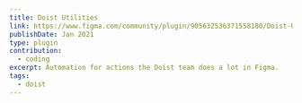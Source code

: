 ```yaml
---
title: Doist Utilities
link: https://www.figma.com/community/plugin/905632536371558180/Doist-Utilities
publishDate: Jan 2021
type: plugin
contribution:
  - coding
excerpt: Automation for actions the Doist team does a lot in Figma.
tags:
  - doist
---
```

